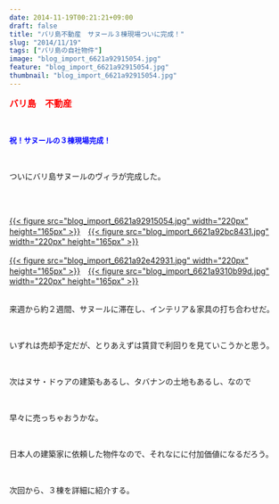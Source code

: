 ```yaml
---
date: 2014-11-19T00:21:21+09:00
draft: false
title: "バリ島不動産　サヌール３棟現場ついに完成！"
slug: "2014/11/19"
tags: ["バリ島の自社物件"]
image: "blog_import_6621a92915054.jpg"
feature: "blog_import_6621a92915054.jpg"
thumbnail: "blog_import_6621a92915054.jpg"
---
```

<p><font color="#ff0000" size="3"><strong>バリ島　不動産</strong></font></p><br/><p><font color="#0000ff" size="2"><strong>祝！サヌールの３棟現場完成！</strong></font></p><br/><p>ついにバリ島サヌールのヴィラが完成した。</p><br/><p><br/><a href="blog_import_6621a92a639dd.jpg">{{< figure src="blog_import_6621a92915054.jpg" width="220px" height="165px" >}}</a>　<a href="blog_import_6621a92d112f9.jpg">{{< figure src="blog_import_6621a92bc8431.jpg" width="220px" height="165px" >}}</a><br/><br/><a href="blog_import_6621a92f87c62.jpg">{{< figure src="blog_import_6621a92e42931.jpg" width="220px" height="165px" >}}</a>　<a href="blog_import_6621a932460fc.jpg">{{< figure src="blog_import_6621a9310b99d.jpg" width="220px" height="165px" >}}</a><br/><br/></p><p>来週から約２週間、サヌールに滞在し、インテリア＆家具の打ち合わせだ。</p><br/><p>いずれは売却予定だが、とりあえずは賃貸で利回りを見ていこうかと思う。</p><br/><p>次はヌサ・ドゥアの建築もあるし、タバナンの土地もあるし、なので</p><br/><p>早々に売っちゃおうかな。</p><br/><p>日本人の建築家に依頼した物件なので、それなにに付加価値になるだろう。</p><br/><p>次回から、３棟を詳細に紹介する。</p><br/><br/>

